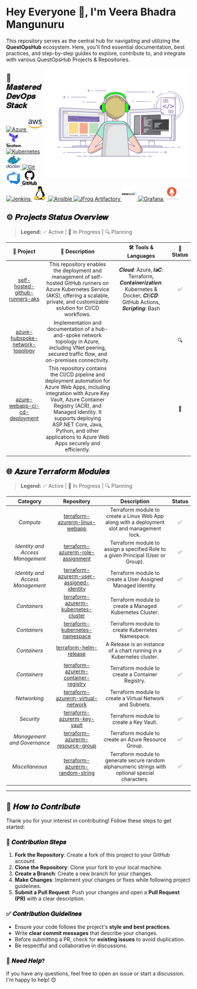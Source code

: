 # Hey Everyone 👋, I'm Veera Bhadra Mangunuru

This repository serves as the central hub for navigating and utilizing the **QuestOpsHub** ecosystem. Here, you'll find essential documentation, best practices, and step-by-step guides to explore, contribute to, and integrate with various QuestOpsHub Projects & Repositories.

<img align="right" alt="Coding" width="400" src="https://raw.githubusercontent.com/devSouvik/devSouvik/master/gif3.gif">

## 🌟 𝑴𝒂𝒔𝒕𝒆𝒓𝒆𝒅 𝑫𝒆𝒗𝑶𝒑𝒔 𝑺𝒕𝒂𝒄𝒌

<p align="left">
    <a href="https://azure.microsoft.com/en-in/" target="_blank" rel="noreferrer">
        <img src="https://www.vectorlogo.zone/logos/microsoft_azure/microsoft_azure-icon.svg" alt="Azure" width="40" height="40"/>
    </a>
    <a href="https://aws.amazon.com" target="_blank" rel="noreferrer">
        <img src="https://raw.githubusercontent.com/devicons/devicon/master/icons/amazonwebservices/amazonwebservices-original-wordmark.svg" alt="AWS" width="40" height="40"/>
    </a>
    <a href="https://www.hashicorp.com/products/terraform" target="_blank" rel="noreferrer">
        <img src="https://raw.githubusercontent.com/devicons/devicon/master/icons/terraform/terraform-original-wordmark.svg" alt="Terraform" width="40" height="40"/>
    </a>
    <a href="https://kubernetes.io" target="_blank" rel="noreferrer">
        <img src="https://www.vectorlogo.zone/logos/kubernetes/kubernetes-icon.svg" alt="Kubernetes" width="40" height="40"/>
    </a>
    <a href="https://www.docker.com/" target="_blank" rel="noreferrer">
        <img src="https://raw.githubusercontent.com/devicons/devicon/master/icons/docker/docker-original-wordmark.svg" alt="Docker" width="40" height="40"/>
    </a>
    <a href="https://www.git-scm.com/" target="_blank" rel="noreferrer">
        <img src="https://www.vectorlogo.zone/logos/git-scm/git-scm-icon.svg" alt="Git" width="40" height="40"/>
    </a>
    <a href="https://dev.azure.com/" target="_blank" rel="noreferrer">
        <img src="https://raw.githubusercontent.com/devicons/devicon/master/icons/azuredevops/azuredevops-original.svg" alt="Azure DevOps" width="40" height="40"/>
    </a>
    <a href="https://github.com/features/actions" target="_blank" rel="noreferrer">
        <img src="https://raw.githubusercontent.com/devicons/devicon/master/icons/github/github-original-wordmark.svg" alt="GitHub Actions" width="40" height="40"/>
    </a>
    <a href="https://www.jenkins.io" target="_blank" rel="noreferrer">
        <img src="https://www.vectorlogo.zone/logos/jenkins/jenkins-icon.svg" alt="Jenkins" width="40" height="40"/>
    </a>
	<a href="https://www.gnu.org/software/bash/" target="_blank" rel="noreferrer">
	    <img src="https://raw.githubusercontent.com/devicons/devicon/master/icons/linux/linux-original.svg" alt="Bash" width="40" height="40"/>
	</a>
    <a href="https://www.ansible.com/" target="_blank" rel="noreferrer">
        <img src="https://www.vectorlogo.zone/logos/ansible/ansible-icon.svg" alt="Ansible" width="40" height="40"/>
    </a>
    <a href="https://www.jfrog.com/confluence/display/JFROG/Artifactory" target="_blank" rel="noreferrer">
        <img src="https://www.vectorlogo.zone/logos/jfrog/jfrog-icon.svg" alt="JFrog Artifactory" width="40" height="40"/>
    </a>
    <a href="https://www.sonarqube.org/" target="_blank" rel="noreferrer">
        <img src="https://raw.githubusercontent.com/devicons/devicon/master/icons/sonarqube/sonarqube-original-wordmark.svg" alt="SonarQube" width="40" height="40"/>
    </a>
    <a href="https://grafana.com" target="_blank" rel="noreferrer">
        <img src="https://www.vectorlogo.zone/logos/grafana/grafana-icon.svg" alt="Grafana" width="40" height="40"/>
    </a>
    <a href="https://prometheus.io" target="_blank" rel="noreferrer">
        <img src="https://raw.githubusercontent.com/devicons/devicon/master/icons/prometheus/prometheus-original-wordmark.svg" alt="Prometheus" width="40" height="40"/>
    </a>
</p>

## ⚙️ 𝑷𝒓𝒐𝒋𝒆𝒄𝒕𝒔 𝑺𝒕𝒂𝒕𝒖𝒔 𝑶𝒗𝒆𝒓𝒗𝒊𝒆𝒘

> **Legend:** ✅ Active | 🚧 In Progress | 🔍 Planning

|                                          🔹 **Project**                                           |                                                                                                                                                📜 **Description**                                                                                                                                                |                                  🛠️ **Tools & Languages**                                   | 🚀 **Status** |
|:-------------------------------------------------------------------------------------------------:|:----------------------------------------------------------------------------------------------------------------------------------------------------------------------------------------------------------------------------------------------------------------------------------------------------------------:|:-------------------------------------------------------------------------------------------:|:-------------:|
|  [self-hosted-github-runners-aks](https://github.com/QuestOpsHub/self-hosted-github-runners-aks)  |                                                       This repository enables the deployment and management of self-hosted GitHub runners on Azure Kubernetes Service (AKS), offering a scalable, private, and customizable solution for CI/CD workflows.                                                        | 𝑪𝒍𝒐𝒖𝒅: Azure, 𝑰𝒂𝑪: Terraform, 𝑪𝒐𝒏𝒕𝒂𝒊𝒏𝒆𝒓𝒊𝒛𝒂𝒕𝒊𝒐𝒏: Kubernetes & Docker, 𝑪𝑰/𝑪𝑫: GitHub Actions, 𝑺𝒄𝒓𝒊𝒑𝒕𝒊𝒏𝒈: Bash |      ✅       |
| [azure-hubspoke-network-topology](https://github.com/QuestOpsHub/azure-hubspoke-network-topology) |                                                                            Implementation and documentation of a hub-and-spoke network topology in Azure, including VNet peering, secured traffic flow, and on-premises connectivity.                                                                            |                                                                                             |      🔍       |
|   [azure-webapp-ci-cd-deployment](https://github.com/QuestOpsHub/azure-webapp-ci-cd-deployment)   | This repository contains the CI/CD pipeline and deployment automation for Azure Web Apps, including integration with Azure Key Vault, Azure Container Registry (ACR), and Managed Identity. It supports deploying ASP.NET Core, Java, Python, and other applications to Azure Web Apps securely and efficiently. |                                                                                             |      🚧       |
|                                                                                                   |                                                                                                                                                                                                                                                                                                                  |                                                                                             |               |

## 🌐 𝑨𝒛𝒖𝒓𝒆 𝑻𝒆𝒓𝒓𝒂𝒇𝒐𝒓𝒎 𝑴𝒐𝒅𝒖𝒍𝒆𝒔

> **Legend:** ✅ Active | 🚧 In Progress | 🔍 Planning

|           **Category**           |                                                   **Repository**                                                    |                                          **Description**                                          | **Status** |
|:--------------------------------:|:-------------------------------------------------------------------------------------------------------------------:|:-------------------------------------------------------------------------------------------------:|:----------:|
|            *Compute*             |           [terraform-azurerm-linux-webapp](https://github.com/QuestOpsHub/terraform-azurerm-linux-webapp)           |   Terraform module to create a Linux Web App along with a deployment slot and management lock.    |     ✅     |
| *Identity and Access Management* |        [terraform-azurerm-role-assignment](https://github.com/QuestOpsHub/terraform-azurerm-role-assignment)        |         Terraform module to assign a specified Role to a given Principal (User or Group).         |     ✅     |
| *Identity and Access Management* | [terraform-azurerm-user-assigned-identity](https://github.com/QuestOpsHub/terraform-azurerm-user-assigned-identity) |                   Terraform module to create a User Assigned Managed Identity.                    |     ✅     |
|           *Containers*           |     [terraform-azurerm-kubernetes-cluster](https://github.com/QuestOpsHub/terraform-azurerm-kubernetes-cluster)     |                     Terraform module to create a Managed Kubernetes Cluster.                      |     ✅     |
|           *Containers*           |           [terraform-kubernetes-namespace](https://github.com/QuestOpsHub/terraform-kubernetes-namespace)           |                         Terraform module to create Kubernetes Namespace.                          |     ✅     |
|           *Containers*           |                   [terraform-helm-release](https://github.com/QuestOpsHub/terraform-helm-release)                   |               A Release is an instance of a chart running in a Kubernetes cluster.                |     ✅     |
|           *Containers*           |     [terraform-azurerm-container-registry](https://github.com/QuestOpsHub/terraform-azurerm-container-registry)     |                         Terraform module to create a Container Registry.                          |     ✅     |
|           *Networking*           |        [terraform-azurerm-virtual-network](https://github.com/QuestOpsHub/terraform-azurerm-virtual-network)        |                     Terraform module to create a Virtual Network and Subnets.                     |     ✅     |
|            *Security*            |              [terraform-azurerm-key-vault](https://github.com/QuestOpsHub/terraform-azurerm-key-vault)              |                              Terraform module to create a Key Vault.                              |     ✅     |
|   *Management and Governance*    |         [terraform-azurerm-resource-group](https://github.com/QuestOpsHub/terraform-azurerm-resource-group)         |                        Terraform module to create an Azure Resource Group.                        |     ✅     |
|         *Miscellaneous*          |          [terraform-azurerm-random-string](https://github.com/QuestOpsHub/terraform-azurerm-random-string)          | Terraform module to generate secure random alphanumeric strings with optional special characters. |     ✅     |
|                                  |                                                                                                                     |                                                                                                   |            |

---
## 🤝 𝑯𝒐𝒘 𝒕𝒐 𝑪𝒐𝒏𝒕𝒓𝒊𝒃𝒖𝒕𝒆

Thank you for your interest in contributing! Follow these steps to get started:

### 📝 𝑪𝒐𝒏𝒕𝒓𝒊𝒃𝒖𝒕𝒊𝒐𝒏 𝑺𝒕𝒆𝒑𝒔

1. **Fork the Repository**: Create a fork of this project to your GitHub account.
2. **Clone the Repository**: Clone your fork to your local machine.
3. **Create a Branch**: Create a new branch for your changes.
4. **Make Changes**: Implement your changes or fixes while following project guidelines.
5. **Submit a Pull Request**: Push your changes and open a **Pull Request (PR)** with a clear description.

### ✅ 𝑪𝒐𝒏𝒕𝒓𝒊𝒃𝒖𝒕𝒊𝒐𝒏 𝑮𝒖𝒊𝒅𝒆𝒍𝒊𝒏𝒆𝒔

- Ensure your code follows the project's **style and best practices**.
- Write **clear commit messages** that describe your changes.
- Before submitting a PR, check for **existing issues** to avoid duplication.
- Be respectful and collaborative in discussions.

### 📢 𝑵𝒆𝒆𝒅 𝑯𝒆𝒍𝒑?

If you have any questions, feel free to open an issue or start a discussion. I'm happy to help! 😊
